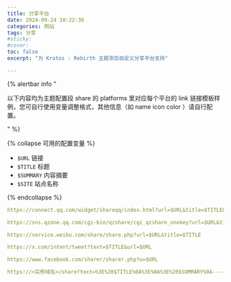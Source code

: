 ```yaml
---
title: 分享平台
date: 2024-09-24 10:22:36
categories: 网站
tags: 分享
#sticky:
#cover:
toc: false
excerpt: "为 Kratos : Rebirth 主题添加自定义分享平台支持"

---
```


{% alertbar info "

以下内容均为主题配置段 share 的 platforms 里对应每个平台的 link 链接模板样例，您可自行使用变量调整格式，其他信息（如 name icon color ）请自行配置。

" %}

{% collapse 可用的配置变量 %}

- `$URL` 链接
- `$TITLE` 标题
- `$SUMMARY` 内容摘要
- `$SITE` 站点名称

{% endcollapse %}

```yml QQ 好友或群组
https://connect.qq.com/widget/shareqq/index.html?url=$URL&title=$TITLE&desc=&summary=$SUMMARY&site=$SITE
```

```yml QQ 空间
https://sns.qzone.qq.com/cgi-bin/qzshare/cgi_qzshare_onekey?url=$URL&title=$TITLE&desc=&summary=$SUMMARY&site=$SITE
```

```yml 微博
https://service.weibo.com/share/share.php?url=$URL&title=$TITLE
```

```yml Twitter (X)
https://x.com/intent/tweet?text=$TITLE&url=$URL
```

```yml Facebook
https://www.facebook.com/sharer/sharer.php?u=$URL
```

```yml Mastodon / Misskey
https://<实例域名>/share?text=%3E%20$TITLE%0A%3E%0A%3E%20$SUMMARY%0A----%20$SITE%0A%0A$URL
```

